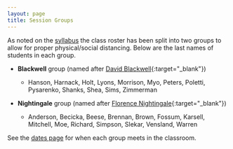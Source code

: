 ```yaml
---
layout: page
title: Session Groups
---
```


As noted on the [syllabus](Syllabus-Current) the class roster has been split into two groups to allow for proper physical/social distancing. Below are the last names of students in each group.

- **Blackwell** group (named after [David Blackwell](https://www.stltoday.com/news/local/obituaries/david-blackwell-fought-racism-became-world-famous-statistician/article_8ea41058-5f35-5afa-9c3a-007200c5c179.html){:target="_blank"})
    - Hanson, Harnack, Holt, Lyons, Morrison, Myo, Peters, Poletti, Pysarenko, Shanks, Shea, Sims, Zimmerman

- **Nightingale** group (named after [Florence Nightingale](https://www.bbc.co.uk/teach/florence-nightingale-saving-lives-with-statistics/zjksmfr){:target="_blank"})
    - Anderson, Becicka, Beese, Brennan, Brown, Fossum, Karsell, Mitchell, Moe, Richard, Simpson, Slekar, Vensland, Warren

See the [dates page](Dates-Current) for when each group meets in the classroom.
